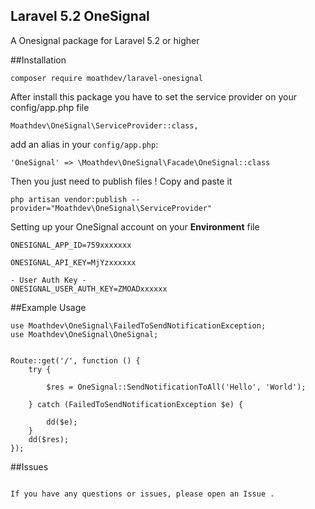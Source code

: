 ## Laravel 5.2 OneSignal

A Onesignal package for Laravel 5.2 or higher
 
##Installation

````
composer require moathdev/laravel-onesignal
````
After install this package you have to set the service provider on your config/app.php file

````
Moathdev\OneSignal\ServiceProvider::class,
````

add an alias in your `config/app.php`:

````
'OneSignal' => \Moathdev\OneSignal\Facade\OneSignal::class
````
Then you just need to publish files ! Copy and paste it

````
php artisan vendor:publish --provider="Moathdev\OneSignal\ServiceProvider"
````


Setting up your OneSignal account on your  **Environment** file

````
ONESIGNAL_APP_ID=759xxxxxxx

ONESIGNAL_API_KEY=MjYzxxxxxx

- User Auth Key -
ONESIGNAL_USER_AUTH_KEY=ZMOADxxxxxx

````
##Example Usage
````
use Moathdev\OneSignal\FailedToSendNotificationException;
use Moathdev\OneSignal\OneSignal;


Route::get('/', function () {
    try {

        $res = OneSignal::SendNotificationToAll('Hello', 'World');

    } catch (FailedToSendNotificationException $e) {

        dd($e);
    }
    dd($res);
});
 ````
##Issues

````

If you have any questions or issues, please open an Issue .
